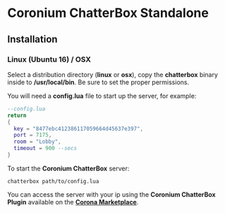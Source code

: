 # Coronium ChatterBox Standalone

## Installation

### Linux (Ubuntu 16) / OSX

Select a distribution directory (__linux__ or __osx__), copy the __chatterbox__ binary inside to __/usr/local/bin__. Be sure to set the proper permissions.

You will need a __config.lua__ file to start up the server, for example:

```lua
--config.lua
return 
{
  key = "8477ebc412386117059664d45637e397",
  port = 7175,
  room = "Lobby",
  timeout = 900 --secs
}
```

To start the __Coronium ChatterBox__ server:

```
chatterbox path/to/config.lua
```

You can access the server with your ip using the __Coronium ChatterBox Plugin__ available on the __[Corona Marketplace](https://marketplace.coronalabs.com)__.
